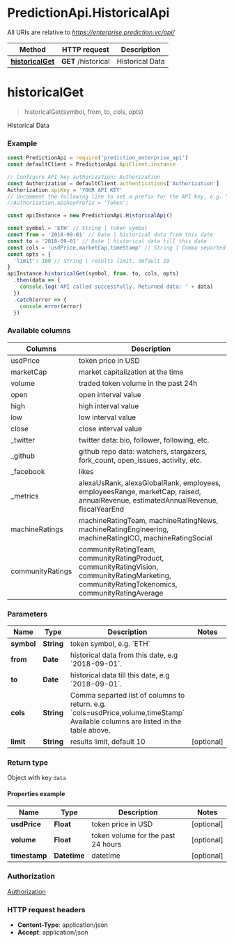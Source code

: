 # PredictionApi.HistoricalApi

All URIs are relative to *https://enterprise.prediction.vc/api/*

Method | HTTP request | Description
------------- | ------------- | -------------
[**historicalGet**](HistoricalApi.md#historicalGet) | **GET** /historical | Historical Data


<a name="historicalGet"></a>
# **historicalGet**
> historicalGet(symbol, from, to, cols, opts)

Historical Data

### Example
```javascript
const PredictionApi = require('prediction_enterprise_api')
const defaultClient = PredictionApi.ApiClient.instance

// Configure API key authorization: Authorization
const Authorization = defaultClient.authentications['Authorization']
Authorization.apiKey = 'YOUR API KEY'
// Uncomment the following line to set a prefix for the API key, e.g. "Token" (defaults to null)
//Authorization.apiKeyPrefix = 'Token';

const apiInstance = new PredictionApi.HistoricalApi()

const symbol = 'ETH' // String | token symbol
const from = '2018-09-01' // Date | historical data from this date
const to = '2018-09-01' // Date | historical data till this date
const cols = 'usdPrice,marketCap,timeStamp' // String | Comma separted list of columns to return. Available columns are listed in the table below.
const opts = {
  'limit': 100 // String | results limit, default 10
}
apiInstance.historicalGet(symbol, from, to, cols, opts)
  .then(data => {
    console.log('API called successfully. Returned data: ' + data)
  })
  .catch(error => {
    console.error(error)
  })

```

### Available columns


  | Columns        | Description                                                                                                                                     |
  |------------------|-------------------------------------------------------------------------------------------------------------------------------------------------|
  | usdPrice         | token price in USD                                                                                                                              |
  | marketCap        | market capitalization at the time                                                                                                               |
  | volume           | traded token volume in the past 24h                                                                                                             |
  | open             | open interval value                                                                                                                             |
  | high             | high interval value                                                                                                                             |
  | low              | low interval value                                                                                                                              |
  | close            | close interval value                                                                                                                            |
  | _twitter         | twitter data: bio, follower, following, etc.                                                                                                    |
  | _github          | github repo data: watchers, stargazers, fork_count, open_issues, activity, etc.                                                                 |
  | _facebook        | likes                                                                                                                                           |
  | _metrics         | alexaUsRank, alexaGlobalRank, employees, employeesRange, marketCap, raised, annualRevenue, estimatedAnnualRevenue, fiscalYearEnd                |
  | machineRatings   | machineRatingTeam, machineRatingNews, machineRatingEngineering, machineRatingICO, machineRatingSocial                                           |
  | communityRatings | communityRatingTeam, communityRatingProduct, communityRatingVision, communityRatingMarketing, communityRatingTokenomics, communityRatingAverage |


### Parameters

Name | Type | Description  | Notes
------------- | ------------- | ------------- | -------------
 **symbol** | **String**| token symbol, e.g. &#x60;ETH&#x60; |
 **from** | **Date**| historical data from this date, e.g &#x60;2018-09-01&#x60;. |
 **to** | **Date**| historical data till this date, e.g &#x60;2018-09-01&#x60;. |
 **cols** | **String**| Comma separted list of columns to return. e.g. &#x60;cols&#x3D;usdPrice,volume,timeStamp&#x60; Available columns are listed in the table above. |
 **limit** | **String**| results limit, default 10 | [optional]

### Return type

Object with key `data`
#### Properties example

Name | Type | Description | Notes
------------ | ------------- | ------------- | -------------
**usdPrice** | **Float** | token price in USD | [optional]
**volume** | **Float** | token volume for the past 24 hours | [optional]
**timestamp** | **Datetime** | datetime | [optional]

### Authorization

[Authorization](../README.md#Authorization)

### HTTP request headers

 - **Content-Type**: application/json
 - **Accept**: application/json
